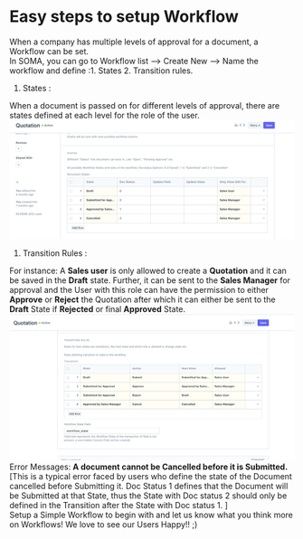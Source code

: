 
# Easy steps to setup Workflow


When a company has multiple levels of approval for a document, a Workflow can be set.   
In SOMA, you can go to Workflow list --> Create New --> Name the workflow and define :1. States
2. Transition rules.

  
1. States :

When a document is passed on for different levels of approval, there are states defined at each level for the role of the user.   
![](/files/Y3TzzU2.png)  
  
1. Transition Rules :

For instance: A **Sales user** is only allowed to create a **Quotation** and it can be saved in the **Draft** state. Further, it can be sent to the **Sales Manager** for approval and the User with this role can have the permission to either **Approve** or **Reject** the Quotation after which it can either be sent to the **Draft** State if **Rejected** or final **Approved** State.   
![](/files/xJUtkGy.png)  
Error Messages: **A document cannot be Cancelled before it is Submitted.**   
[This is a typical error faced by users who define the state of the Document cancelled before Submitting it. Doc Status 1 defines that the Document will be Submitted at that State, thus the State with Doc status 2 should only be defined in the Transition after the State with Doc status 1. ]  
Setup a Simple Workflow to begin with and let us know what you think more on Workflows! We love to see our Users Happy!! ;)   
  

